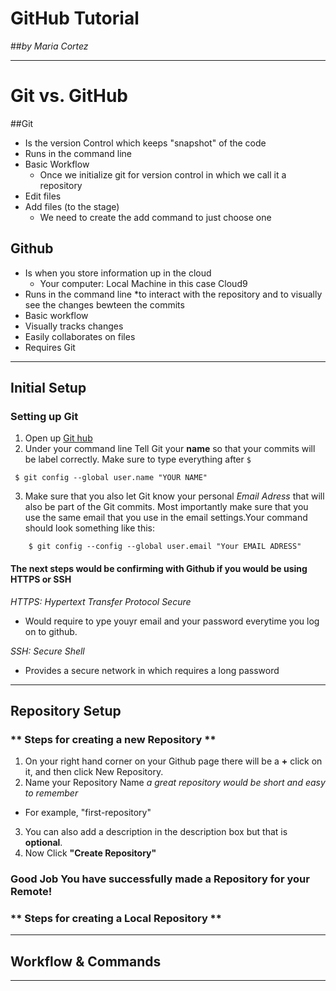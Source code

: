 # GitHub Tutorial

##_by Maria Cortez_

---
# Git   vs. GitHub
 
##Git    
* Is the version Control which keeps "snapshot" of the code
* Runs in the command line  
* Basic Workflow 
    * Once we initialize git for version control in which we call it a repository
*  Edit files 
*  Add files (to the stage)
    *  We need to create the add command to just choose one 

  
## Github 
* Is when you store information up in the cloud 
    * Your computer: Local Machine in this case Cloud9 
* Runs in the command line
    *to interact with the repository and to visually see the changes bewteen the commits
* Basic workflow
* Visually tracks changes 
* Easily collaborates on files 
* Requires Git 

 ---

## Initial Setup

### Setting up Git
 1. Open up [Git hub](http://www.github.com)
 2. Under your command line Tell Git your **name** so that your commits will be label correctly. Make sure to type everything after `$`
  
   ```
    $ git config --global user.name "YOUR NAME"
```

 3. Make sure that you also let Git know your personal _Email Adress_ that will also be part of the Git commits.  Most importantly make sure that you use the same email that you use in the email settings.Your command should look something like this: 

 ``` 
     $ git config --config --global user.email "Your EMAIL ADRESS"
```

#### The next steps would be confirming with Github if you would be using **HTTPS** or **SSH**

_HTTPS: Hypertext Transfer Protocol Secure_

* Would require to ype youyr email and your password everytime you log on to github. 

_SSH: Secure Shell_

  * Provides a secure network in which requires a long password
 
---

## Repository Setup

### ** Steps for creating a new Repository **
1. On your right hand corner on your Github page there will be a **+** click on it, and then click New Repository.  
2. Name your Repository Name _a great repository would be short and easy to remember_   
 * For example, "first-repository"  
3. You can also add a description in the description box but that is **optional**.  
4. Now Click **"Create Repository"**  

### Good Job You have successfully made a Repository for your Remote!

### ** Steps for creating a Local Repository **






---

## Workflow & Commands


___
